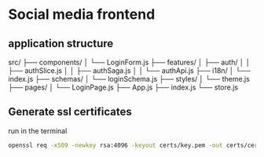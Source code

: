 # Social media frontend


## application structure

src/
├── components/
│   └── LoginForm.js
├── features/
│   ├── auth/
│   │   ├── authSlice.js
│   │   ├── authSaga.js
│   │   └── authApi.js
├── i18n/
│   └── index.js
├── schemas/
│   └── loginSchema.js
├── styles/
│   └── theme.js
├── pages/
│   └── LoginPage.js
├── App.js
├── index.js
└── store.js


## Generate ssl certificates

run in the terminal 
```bash
openssl req -x509 -newkey rsa:4096 -keyout certs/key.pem -out certs/cert.pem -days 365 -nodes

```